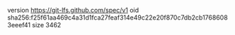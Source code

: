 version https://git-lfs.github.com/spec/v1
oid sha256:f25f61aa469c4a31d1fca27feaf314e49c22e20f870c7db2cb17686083eeef41
size 3462
